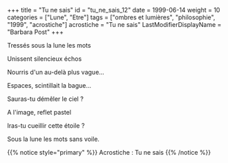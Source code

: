 +++
title = "Tu ne sais"
id = "tu_ne_sais_12"
date = 1999-06-14
weight = 10
categories = ["Lune", "Etre"]
tags = ["ombres et lumières", "philosophie", "1999", "acrostiche"]
acrostiche = "Tu ne sais"
LastModifierDisplayName = "Barbara Post"
+++

Tressés sous la lune les mots

Unissent silencieux échos

Nourris d'un au-delà plus vague...

Espaces, scintillait la bague...

Sauras-tu démêler le ciel ?

A l'image, reflet pastel

Iras-tu cueillir cette étoile ?

Sous la lune les mots sans voile.

{{% notice style="primary" %}}
Acrostiche : Tu ne sais
{{% /notice %}}

